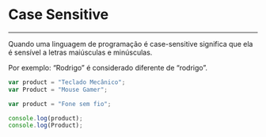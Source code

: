 # Case Sensitive

---

Quando uma linguagem de programação é case-sensitive significa que ela é sensível a letras maiúsculas e minúsculas.

Por exemplo: “Rodrigo” é considerado diferente de “rodrigo”.

```js
var product = "Teclado Mecânico";
var Product = "Mouse Gamer";

var product = "Fone sem fio";

console.log(product);
console.log(Product);
```
